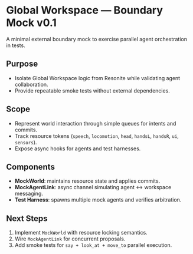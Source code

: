 # Global Workspace — Boundary Mock v0.1

A minimal external boundary mock to exercise parallel agent orchestration in tests.

## Purpose

- Isolate Global Workspace logic from Resonite while validating agent collaboration.
- Provide repeatable smoke tests without external dependencies.

## Scope

- Represent world interaction through simple queues for intents and commits.
- Track resource tokens (`speech`, `locomotion`, `head`, `handsL`, `handsR`, `ui`, `sensors`).
- Expose async hooks for agents and test harnesses.

## Components

- **MockWorld**: maintains resource state and applies commits.
- **MockAgentLink**: async channel simulating agent ↔ workspace messaging.
- **Test Harness**: spawns multiple mock agents and verifies arbitration.

## Next Steps

1. Implement `MockWorld` with resource locking semantics.
1. Wire `MockAgentLink` for concurrent proposals.
1. Add smoke tests for `say + look_at + move_to` parallel execution.
